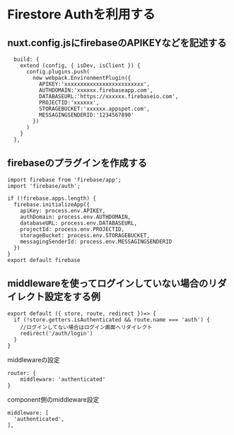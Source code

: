 # Firestore Authを利用する

## nuxt.config.jsにfirebaseのAPIKEYなどを記述する
``` [nuxt.config.js]
  build: {
    extend (config, { isDev, isClient }) {
      config.plugins.push(
        new webpack.EnvironmentPlugin({
          APIKEY:'xxxxxxxxxxxxxxxxxxxxxxxxx',
          AUTHDOMAIN:'xxxxxx.firebaseapp.com',
          DATABASEURL:'https://xxxxxx.firebaseio.com',
          PROJECTID:'xxxxxx',
          STORAGEBUCKET:'xxxxxx.appspot.com',
          MESSAGINGSENDERID:'1234567890'
        })
      )
    }
  },
```

## firebaseのプラグインを作成する
``` [plugins/firebase.js]
import firebase from 'firebase/app';
import 'firebase/auth';

if (!firebase.apps.length) {
  firebase.initializeApp({
    apiKey: process.env.APIKEY,
    authDomain: process.env.AUTHDOMAIN,
    databaseURL: process.env.DATABASEURL,
    projectId: process.env.PROJECTID,
    storageBucket: process.env.STORAGEBUCKET,
    messagingSenderId: process.env.MESSAGINGSENDERID
  })
}
export default firebase
```

## middlewareを使ってログインしていない場合のリダイレクト設定をする例
``` [middleware/authenticated.js]
export default ({ store, route, redirect })=> {
  if (!store.getters.isAuthenticated && route.name === 'auth') {
    //ログインしてない場合はログイン画面へリダイレクト
    redirect('/auth/login')
  }
}
```
middlewareの設定
``` [nuxt.config.js]
router: {
    middleware: 'authenticated'
}
```
component側のmiddleware設定
```
middleware: [
  'authenticated',
],
```
